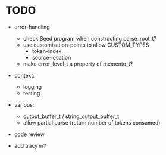 # TODO

* error-handling
    * check Seed program when constructing parse_root_t?
    * use customisation-points to allow CUSTOM_TYPES
        * token-index
        * source-location
    * make error_level_t a property of memento_t?

* context:
    * logging
    * testing

* various:
    * output_buffer_t / string_output_buffer_t
    * allow partial parse (return number of tokens consumed)

* code review

* add tracy in?
